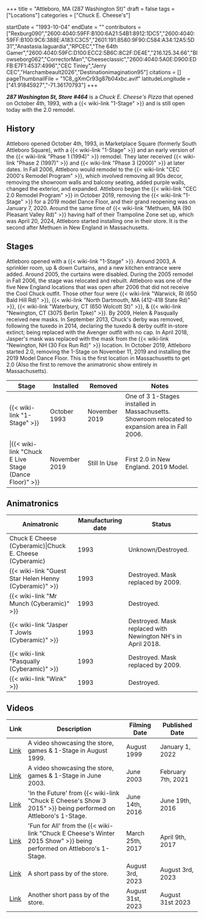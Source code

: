 +++
title = "Attleboro, MA (287 Washington St)"
draft = false
tags = ["Locations"]
categories = ["Chuck E. Cheese's"]


startDate = "1993-10-04"
endDate = ""
contributors = ["Rexburg090","2600:4040:59FF:B100:6A21:54B1:8912:1DC5","2600:4040:59FF:B100:9C6:388E:A183:C3C5","2601:191:8580:9F90:C584:A34:12A5:5D31","Anastasia.laguardia","RPCEC","The 64th Gamer","2600:4040:59FC:D100:ECC2:5B6C:8C2F:DE4E","216.125.34.66","Blowseborg062","CorrectorMan","Cheeseclassic","2600:4040:5A0E:D900:EDFB:E7F1:4537:4996","CEC Tinley","Jerry CEC","Harchambeault2026","Destinationimagination95"]
citations = []
pageThumbnailFile = "1C8_gXmCr93g87b04xbc.avif"
latitudeLongitude = ["41.91845927","-71.36170793"]
+++

***287 Washington St, Store #464*** is a *Chuck E. Cheese's Pizza* that opened on October 4th, 1993, with a {{< wiki-link "1-Stage" >}} and is still open today with the 2.0 remodel.

## History

Attleboro opened October 4th, 1993, in Marketplace Square (formerly South Attleboro Square), with a {{< wiki-link "1-Stage" >}} and an early version of the {{< wiki-link "Phase 1 (1994)" >}} remodel. They later received {{< wiki-link "Phase 2 (1997)" >}} and {{< wiki-link "Phase 3 (2000)" >}} at later dates. In Fall 2006, Attleboro would remodel to the {{< wiki-link "CEC 2000's Remodel Program" >}}, which involved removing all 90s decor, removing the showroom walls and balcony seating, added purple walls, changed the exterior, and expanded. Attleboro began the {{< wiki-link "CEC 2.0 Remodel Program" >}} in October 2019, removing the {{< wiki-link "1-Stage" >}} for a 2019 model Dance Floor, and their grand reopening was on January 7, 2020. Around the same time of {{< wiki-link "Methuen, MA (90 Pleasant Valley Rd)" >}} having half of their Trampoline Zone set up, which was April 20, 2024, Attleboro started installing one in their store. It is the second after Methuen in New England in Massachusetts.

## Stages

Attleboro opened with a {{< wiki-link "1-Stage" >}}. Around 2003, A sprinkler room, up &amp; down Curtains, and a new kitchen entrance were added. Around 2005, the curtains were disabled. During the 2005 remodel in Fall 2006, the stage was relocated and rebuilt. Attleboro was one of the five New England locations that was open after 2006 that did not receive the Cool Chuck outfit. Those other four were {{< wiki-link "Warwick, RI (650 Bald Hill Rd)" >}}, {{< wiki-link "North Dartmouth, MA (412-418 State Rd)" >}}, {{< wiki-link "Waterbury, CT (650 Wolcott St)" >}}, &amp; {{< wiki-link "Newington, CT (3075 Berlin Tpke)" >}}. By 2009, Helen &amp; Pasqually received new masks. In September 2013, Chuck's derby was removed, following the tuxedo in 2014, declaring the tuxedo &amp; derby outfit in-store extinct; being replaced with the Avenger outfit with no cap. In April 2018, Jasper's mask was replaced with the mask from the {{< wiki-link "Newington, NH (30 Fox Run Rd)" >}} location. In October 2019, Attleboro started 2.0, removing the 1-Stage on November 11, 2019 and installing the 2019 Model Dance Floor. This is the first location in Massachusetts to get 2.0 (Also the first to remove the animatronic show entirely in Massachusetts).

| Stage                                                        | Installed     | Removed       | Notes                                                                                            |
|--------------------------------------------------------------|---------------|---------------|--------------------------------------------------------------------------------------------------|
| {{< wiki-link "1-Stage" >}}                            | October 1993  | November 2019 | One of 3 1-Stages installed in Massachusetts. Showroom relocated to expansion area in Fall 2006. |
| \|{{< wiki-link "Chuck E Live Stage (Dance Floor)" >}} | November 2019 | Still In Use  | First 2.0 in New England. 2019 Model.                                                            |

## Animatronics

| Animatronic                                                  | Manufacturing date | Status                                                      |
|--------------------------------------------------------------|--------------------|-------------------------------------------------------------|
| Chuck E Cheese (Cyberamic)\|Chuck E. Cheese (Cyberamic)      | 1993               | Unknown/Destroyed.                                          |
| {{< wiki-link "Guest Star Helen Henny (Cyberamic)" >}} | 1993               | Destroyed. Mask replaced by 2009.                           |
| {{< wiki-link "Mr Munch (Cyberamic)" >}}               | 1993               | Destroyed.                                                  |
| {{< wiki-link "Jasper T Jowls (Cyberamic)" >}}         | 1993               | Destroyed. Mask replaced with Newington NH's in April 2018. |
| {{< wiki-link "Pasqually (Cyberamic)" >}}              | 1993               | Destroyed. Mask replaced by 2009.                           |
| {{< wiki-link "Wink" >}}                               | 1993               | Destroyed.                                                  |

## Videos

| Link                                                     | Description                                                                                                                | Filming Date      | Published Date     |
|----------------------------------------------------------|----------------------------------------------------------------------------------------------------------------------------|-------------------|--------------------|
| [Link](https://youtu.be/3OZPLH3k4IY)                     | A video showcasing the store, games &amp; 1-Stage in August 1999.                                                          | August 1999       | January 1, 2022    |
| [Link](https://youtu.be/HXPquYqxd2w)                     | A video showcasing the store, games &amp; 1-Stage in June 2003.                                                            | June 2003         | February 7th, 2021 |
| [Link](https://youtu.be/acep5Ozo_YU?si=bh5ahkZTRC5C8mQG) | 'In the Future' from {{< wiki-link "Chuck E Cheese's Show 3 2015" >}} being performed on Attleboro's 1-Stage.        | June 14th, 2016   | June 19th, 2016    |
| [Link](https://youtu.be/gEVhw4DOX38)                     | 'Fun for All' from the {{< wiki-link "Chuck E Cheese's Winter 2015 Show" >}} being performed on Attleboro's 1-Stage. | March 25th, 2017  | April 9th, 2017    |
| [Link](https://www.youtube.com/shorts/bNHiLhP9ZmI)       | A short pass by of the store.                                                                                              | August 3rd, 2023  | August 3rd, 2023   |
| [Link](https://www.youtube.com/shorts/cGThXoI5owM)       | Another short pass by of the store.                                                                                        | August 31st, 2023 | August 31st 2023   |